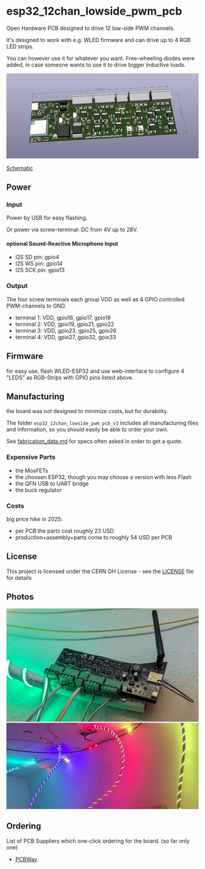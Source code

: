 # esp32_12chan_lowside_pwm_pcb

Open Hardware PCB designed to drive 12 low-side PWM channels.

It's designed to work with e.g. WLED firmware and can drive up to 4 RGB LED strips.

You can however use it for whatever you want.
Free-wheeling diodes were added, in case someone wants to use it to drive bigger inductive loads.

![img_front](renderings/pcb_esp32_wled_pwm_multichannel_front.jpg)

[Schematic](renderings/pcb_esp32_wled_pwm_multichannel.pdf)

## Power

### Input

Power by USB for easy flashing.

Or power via screw-terminal: DC from 4V up to 28V.

#### optional Sound-Reactive Microphone Input

- I2S SD pin: gpio4
- I2S WS pin: gpio14
- I2S SCK pin: gpio13

### Output

The four screw terminals each group VDD as well as 4 GPIO controlled PWM-channels to GND.

- terminal 1: VDD, gpio16, gpio17, gpio18
- terminal 2: VDD, gpio19, gpio21, gpio22
- terminal 3: VDD, gpio23, gpio25, gpio26
- terminal 4: VDD, gpio27, gpio32, gpio33

## Firmware

for easy use, flash WLED-ESP32 and use web-interface to configure
4 "LEDS" as RGB-Strips with GPIO pins listed above.

## Manufacturing

the board was not designed to minimize costs, but for durability.

The folder `esp32_12chan_lowside_pwm_pcb_v3` includes all manufacturing files and information,
so you should easily be able to order your own.

See [fabrication_data.md](esp32_12chan_lowside_pwm_pcb_v3/fabrication_data.md) for specs often asked in order to get a quote.

### Expensive Parts
- the MosFETs
- the choosen ESP32, though you may choose a version with less Flash
- the QFN USB to UART bridge
- the buck regulator

### Costs

big price hike in 2025:

- per PCB the parts cost roughly 23 USD
- production+assembly+parts come to roughly 54 USD per PCB


## License

This project is licensed under the CERN OH License - see the [LICENSE](LICENSE.txt) file for details

## Photos


![img](photos/photo_1.jpg)
![img](photos/photo_2.jpg)

## Ordering

List of PCB Suppliers which one-click ordering for the board. (so far only one)

- [PCBWay](https://www.pcbway.com/project/shareproject/W18448ASS50_esp32_12chan_wled_pwm_v3_13ab729a.html)

